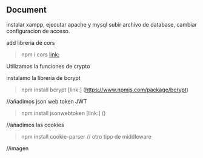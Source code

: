 ## Document
instalar xampp, ejecutar apache y mysql
subir archivo de database, cambiar configuracion de acceso.

add libreria de cors
> npm i cors [link:](https://www.npmjs.com/package/cors)

Utilizamos la funciones de crypto 

instalamo la libreria de bcrypt
> npm install bcrypt [link:] (https://www.npmjs.com/package/bcrypt)

//añadimos json web token JWT
> npm install jsonwebtoken [link:] ()

//añadimos las cookies
 > npm install cookie-parser // otro tipo de middleware

//imagen
